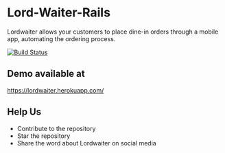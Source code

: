 # Lord-Waiter-Rails  
Lordwaiter allows your customers to place dine-in orders through a mobile app, automating the ordering process.

[![Build Status](https://travis-ci.org/Algorich-co/Lord-Waiter-Rails.svg?branch=master)](https://travis-ci.org/Algorich-co/Lord-Waiter-Rails)

## Demo available at
https://lordwaiter.herokuapp.com/


## Help Us
* Contribute to the repository
* Star the repository
* Share the word about Lordwaiter on social media

